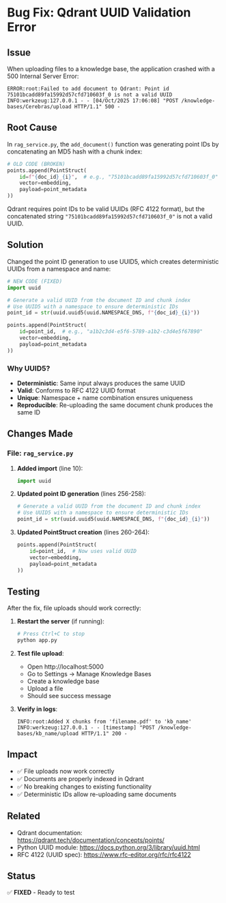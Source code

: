# Bug Fix: Qdrant UUID Validation Error

## Issue

When uploading files to a knowledge base, the application crashed with a 500 Internal Server Error:

```
ERROR:root:Failed to add document to Qdrant: Point id 75101bcadd89fa15992d57cfd710603f_0 is not a valid UUID
INFO:werkzeug:127.0.0.1 - - [04/Oct/2025 17:06:08] "POST /knowledge-bases/Cerebras/upload HTTP/1.1" 500 -
```

## Root Cause

In `rag_service.py`, the `add_document()` function was generating point IDs by concatenating an MD5 hash with a chunk index:

```python
# OLD CODE (BROKEN)
points.append(PointStruct(
    id=f"{doc_id}_{i}",  # e.g., "75101bcadd89fa15992d57cfd710603f_0"
    vector=embedding,
    payload=point_metadata
))
```

Qdrant requires point IDs to be valid UUIDs (RFC 4122 format), but the concatenated string `"75101bcadd89fa15992d57cfd710603f_0"` is not a valid UUID.

## Solution

Changed the point ID generation to use UUID5, which creates deterministic UUIDs from a namespace and name:

```python
# NEW CODE (FIXED)
import uuid

# Generate a valid UUID from the document ID and chunk index
# Use UUID5 with a namespace to ensure deterministic IDs
point_id = str(uuid.uuid5(uuid.NAMESPACE_DNS, f"{doc_id}_{i}"))

points.append(PointStruct(
    id=point_id,  # e.g., "a1b2c3d4-e5f6-5789-a1b2-c3d4e5f67890"
    vector=embedding,
    payload=point_metadata
))
```

### Why UUID5?

- **Deterministic**: Same input always produces the same UUID
- **Valid**: Conforms to RFC 4122 UUID format
- **Unique**: Namespace + name combination ensures uniqueness
- **Reproducible**: Re-uploading the same document chunk produces the same ID

## Changes Made

### File: `rag_service.py`

1. **Added import** (line 10):
   ```python
   import uuid
   ```

2. **Updated point ID generation** (lines 256-258):
   ```python
   # Generate a valid UUID from the document ID and chunk index
   # Use UUID5 with a namespace to ensure deterministic IDs
   point_id = str(uuid.uuid5(uuid.NAMESPACE_DNS, f"{doc_id}_{i}"))
   ```

3. **Updated PointStruct creation** (lines 260-264):
   ```python
   points.append(PointStruct(
       id=point_id,  # Now uses valid UUID
       vector=embedding,
       payload=point_metadata
   ))
   ```

## Testing

After the fix, file uploads should work correctly:

1. **Restart the server** (if running):
   ```bash
   # Press Ctrl+C to stop
   python app.py
   ```

2. **Test file upload**:
   - Open http://localhost:5000
   - Go to Settings → Manage Knowledge Bases
   - Create a knowledge base
   - Upload a file
   - Should see success message

3. **Verify in logs**:
   ```
   INFO:root:Added X chunks from 'filename.pdf' to 'kb_name'
   INFO:werkzeug:127.0.0.1 - - [timestamp] "POST /knowledge-bases/kb_name/upload HTTP/1.1" 200 -
   ```

## Impact

- ✅ File uploads now work correctly
- ✅ Documents are properly indexed in Qdrant
- ✅ No breaking changes to existing functionality
- ✅ Deterministic IDs allow re-uploading same documents

## Related

- Qdrant documentation: https://qdrant.tech/documentation/concepts/points/
- Python UUID module: https://docs.python.org/3/library/uuid.html
- RFC 4122 (UUID spec): https://www.rfc-editor.org/rfc/rfc4122

## Status

✅ **FIXED** - Ready to test
